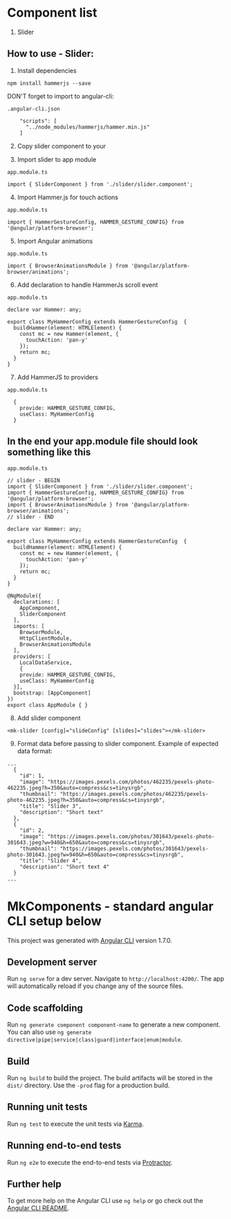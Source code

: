 # Component list
1. Slider


## How to use - Slider:

1. Install dependencies
```
npm install hammerjs --save
```

DON'T forget to import to angular-cli:
```
.angular-cli.json

    "scripts": [
      "../node_modules/hammerjs/hammer.min.js"
    ]
```
2. Copy slider component to your 

3. Import slider to app module
```
app.module.ts

import { SliderComponent } from './slider/slider.component';
```

4. Import Hammer.js for touch actions
```
app.module.ts

import { HammerGestureConfig, HAMMER_GESTURE_CONFIG} from '@angular/platform-browser';
```

5. Import Angular animations
```
app.module.ts

import { BrowserAnimationsModule } from '@angular/platform-browser/animations';
```

6. Add declaration to handle HammerJs scroll event
```
app.module.ts

declare var Hammer: any;

export class MyHammerConfig extends HammerGestureConfig  {
  buildHammer(element: HTMLElement) {
    const mc = new Hammer(element, {
      touchAction: 'pan-y'
    });
    return mc;
  }
}
```

7. Add HammerJS to providers
```
app.module.ts

  {
    provide: HAMMER_GESTURE_CONFIG,
    useClass: MyHammerConfig
  }
```

## In the end your app.module file should look something like this
```
app.module.ts

// slider - BEGIN
import { SliderComponent } from './slider/slider.component';
import { HammerGestureConfig, HAMMER_GESTURE_CONFIG} from '@angular/platform-browser';
import { BrowserAnimationsModule } from '@angular/platform-browser/animations';
// slider - END

declare var Hammer: any;

export class MyHammerConfig extends HammerGestureConfig  {
  buildHammer(element: HTMLElement) {
    const mc = new Hammer(element, {
      touchAction: 'pan-y'
    });
    return mc;
  }
}

@NgModule({
  declarations: [
    AppComponent,
    SliderComponent
  ],
  imports: [
    BrowserModule,
    HttpClientModule,
    BrowserAnimationsModule
  ],
  providers: [
    LocalDataService,
    {
    provide: HAMMER_GESTURE_CONFIG,
    useClass: MyHammerConfig
  }],
  bootstrap: [AppComponent]
})
export class AppModule { }
```

8. Add slider component
```
<mk-slider [config]="slideConfig" [slides]="slides"></mk-slider>
```

9. Format data before passing to slider component. Example of expected data format:
```
...
  {
    "id": 1,
    "image": "https://images.pexels.com/photos/462235/pexels-photo-462235.jpeg?h=350&auto=compress&cs=tinysrgb",
    "thumbnail": "https://images.pexels.com/photos/462235/pexels-photo-462235.jpeg?h=350&auto=compress&cs=tinysrgb",
    "title": "Slider 3",
    "description": "Short text"
  },
  {
    "id": 2,
    "image": "https://images.pexels.com/photos/301643/pexels-photo-301643.jpeg?w=940&h=650&auto=compress&cs=tinysrgb",
    "thumbnail": "https://images.pexels.com/photos/301643/pexels-photo-301643.jpeg?w=940&h=650&auto=compress&cs=tinysrgb",
    "title": "Slider 4",
    "description": "Short text 4"
  }
...
```

# MkComponents - standard angular CLI setup below

This project was generated with [Angular CLI](https://github.com/angular/angular-cli) version 1.7.0.

## Development server

Run `ng serve` for a dev server. Navigate to `http://localhost:4200/`. The app will automatically reload if you change any of the source files.

## Code scaffolding

Run `ng generate component component-name` to generate a new component. You can also use `ng generate directive|pipe|service|class|guard|interface|enum|module`.

## Build

Run `ng build` to build the project. The build artifacts will be stored in the `dist/` directory. Use the `-prod` flag for a production build.

## Running unit tests

Run `ng test` to execute the unit tests via [Karma](https://karma-runner.github.io).

## Running end-to-end tests

Run `ng e2e` to execute the end-to-end tests via [Protractor](http://www.protractortest.org/).

## Further help

To get more help on the Angular CLI use `ng help` or go check out the [Angular CLI README](https://github.com/angular/angular-cli/blob/master/README.md).
